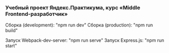 ### Учебный проект Яндекс.Практикума, курс «Middle Frontend-разработчик»

Сборка (development): "npm run dev"
Сборка (production): "npm run build"

Запуск Webpack-dev-server: "npm run serve"
Запуск Express.js: "npm run start"
